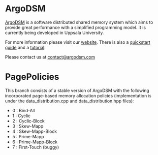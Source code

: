 # ArgoDSM

[ArgoDSM](https://www.it.uu.se/research/project/argo) is a software distributed
shared memory system which aims to provide great performance with a simplified
programming model. It is currently being developed in Uppsala University.

For more information please visit our [website](https://www.argodsm.com).
There is also a [quickstart guide](https://etascale.github.io/argodsm/) and a
[tutorial](https://etascale.github.io/argodsm/tutorial.html).

Please contact us at [contact@argodsm.com](mailto:contact@argodsm.com)

# PagePolicies

This branch consists of a stable version of ArgoDSM with the following incorporated
page-based memory allocation policies (implementation is under the data_distribution.cpp and data_distribution.hpp files):
- 0 : Bind-All
- 1 : Cyclic
- 2 : Cyclic-Block
- 3 : Skew-Mapp
- 4 : Skew-Mapp-Block
- 5 : Prime-Mapp
- 6 : Prime-Mapp-Block
- 7 : First-Touch (buggy)
